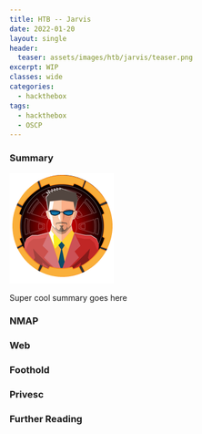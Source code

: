 ```yaml
---
title: HTB -- Jarvis
date: 2022-01-20
layout: single
header:
  teaser: assets/images/htb/jarvis/teaser.png
excerpt: WIP
classes: wide
categories:
  - hackthebox
tags:
  - hackthebox
  - OSCP
---
```


### Summary
![](/assets/images/htb/jarvis/teaser.png)

Super cool summary goes here

### NMAP
### Web
### Foothold
### Privesc
### Further Reading
